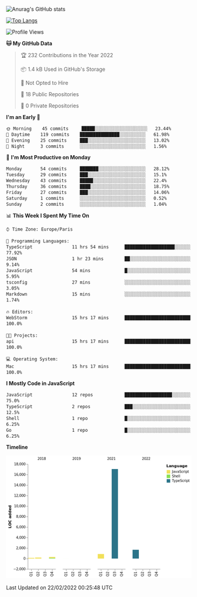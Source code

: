 ![Anurag's GitHub stats](https://github-readme-stats.vercel.app/api?username=sufiane&theme=dark&show_icons=true&count_private=true)


[![Top Langs](https://github-readme-stats.vercel.app/api/top-langs/?username=sufiane&layout=compact)](https://github.com/anuraghazra/github-readme-stats)

<!--START_SECTION:waka-->
![Profile Views](http://img.shields.io/badge/Profile%20Views-0-blue)

**🐱 My GitHub Data** 

> 🏆 232 Contributions in the Year 2022
 > 
> 📦 1.4 kB Used in GitHub's Storage 
 > 
> 🚫 Not Opted to Hire
 > 
> 📜 18 Public Repositories 
 > 
> 🔑 0 Private Repositories  
 > 
**I'm an Early 🐤** 

```text
🌞 Morning    45 commits     █████░░░░░░░░░░░░░░░░░░░░   23.44% 
🌆 Daytime    119 commits    ███████████████░░░░░░░░░░   61.98% 
🌃 Evening    25 commits     ███░░░░░░░░░░░░░░░░░░░░░░   13.02% 
🌙 Night      3 commits      ░░░░░░░░░░░░░░░░░░░░░░░░░   1.56%

```
📅 **I'm Most Productive on Monday** 

```text
Monday       54 commits     ███████░░░░░░░░░░░░░░░░░░   28.12% 
Tuesday      29 commits     ███░░░░░░░░░░░░░░░░░░░░░░   15.1% 
Wednesday    43 commits     █████░░░░░░░░░░░░░░░░░░░░   22.4% 
Thursday     36 commits     ████░░░░░░░░░░░░░░░░░░░░░   18.75% 
Friday       27 commits     ███░░░░░░░░░░░░░░░░░░░░░░   14.06% 
Saturday     1 commits      ░░░░░░░░░░░░░░░░░░░░░░░░░   0.52% 
Sunday       2 commits      ░░░░░░░░░░░░░░░░░░░░░░░░░   1.04%

```


📊 **This Week I Spent My Time On** 

```text
⌚︎ Time Zone: Europe/Paris

💬 Programming Languages: 
TypeScript               11 hrs 54 mins      ███████████████████░░░░░░   77.92% 
JSON                     1 hr 23 mins        ██░░░░░░░░░░░░░░░░░░░░░░░   9.14% 
JavaScript               54 mins             █░░░░░░░░░░░░░░░░░░░░░░░░   5.95% 
tsconfig                 27 mins             ░░░░░░░░░░░░░░░░░░░░░░░░░   3.05% 
Markdown                 15 mins             ░░░░░░░░░░░░░░░░░░░░░░░░░   1.74%

🔥 Editors: 
WebStorm                 15 hrs 17 mins      █████████████████████████   100.0%

🐱‍💻 Projects: 
api                      15 hrs 17 mins      █████████████████████████   100.0%

💻 Operating System: 
Mac                      15 hrs 17 mins      █████████████████████████   100.0%

```

**I Mostly Code in JavaScript** 

```text
JavaScript               12 repos            ██████████████████░░░░░░░   75.0% 
TypeScript               2 repos             ███░░░░░░░░░░░░░░░░░░░░░░   12.5% 
Shell                    1 repo              █░░░░░░░░░░░░░░░░░░░░░░░░   6.25% 
Go                       1 repo              █░░░░░░░░░░░░░░░░░░░░░░░░   6.25%

```


**Timeline**

![Chart not found](https://raw.githubusercontent.com/Sufiane/Sufiane/main/charts/bar_graph.png) 


 Last Updated on 22/02/2022 00:25:48 UTC
<!--END_SECTION:waka-->


<!--
**Sufiane/sufiane** is a ✨ _special_ ✨ repository because its `README.md` (this file) appears on your GitHub profile.

Here are some ideas to get you started:

- 🔭 I’m currently working on ...
- 🌱 I’m currently learning ...
- 👯 I’m looking to collaborate on ...
- 🤔 I’m looking for help with ...
- 💬 Ask me about ...
- 📫 How to reach me: ...
- 😄 Pronouns: ...
- ⚡ Fun fact: ...
-->
